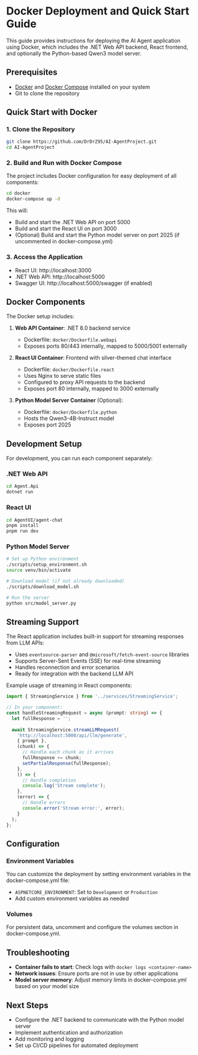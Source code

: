 # Docker Deployment and Quick Start Guide

This guide provides instructions for deploying the AI Agent application using Docker, which includes the .NET Web API backend, React frontend, and optionally the Python-based Qwen3 model server.

## Prerequisites

- [Docker](https://docs.docker.com/get-docker/) and [Docker Compose](https://docs.docker.com/compose/install/) installed on your system
- Git to clone the repository

## Quick Start with Docker

### 1. Clone the Repository

```bash
git clone https://github.com/DrDrZ95/AI-AgentProject.git
cd AI-AgentProject
```

### 2. Build and Run with Docker Compose

The project includes Docker configuration for easy deployment of all components:

```bash
cd docker
docker-compose up -d
```

This will:
- Build and start the .NET Web API on port 5000
- Build and start the React UI on port 3000
- (Optional) Build and start the Python model server on port 2025 (if uncommented in docker-compose.yml)

### 3. Access the Application

- React UI: http://localhost:3000
- .NET Web API: http://localhost:5000
- Swagger UI: http://localhost:5000/swagger (if enabled)

## Docker Components

The Docker setup includes:

1. **Web API Container**: .NET 8.0 backend service
   - Dockerfile: `docker/Dockerfile.webapi`
   - Exposes ports 80/443 internally, mapped to 5000/5001 externally

2. **React UI Container**: Frontend with silver-themed chat interface
   - Dockerfile: `docker/Dockerfile.react`
   - Uses Nginx to serve static files
   - Configured to proxy API requests to the backend
   - Exposes port 80 internally, mapped to 3000 externally

3. **Python Model Server Container** (Optional):
   - Dockerfile: `docker/Dockerfile.python`
   - Hosts the Qwen3-4B-Instruct model
   - Exposes port 2025

## Development Setup

For development, you can run each component separately:

### .NET Web API

```bash
cd Agent.Api
dotnet run
```

### React UI

```bash
cd AgentUI/agent-chat
pnpm install
pnpm run dev
```

### Python Model Server

```bash
# Set up Python environment
./scripts/setup_environment.sh
source venv/bin/activate

# Download model (if not already downloaded)
./scripts/download_model.sh

# Run the server
python src/model_server.py
```

## Streaming Support

The React application includes built-in support for streaming responses from LLM APIs:

- Uses `eventsource-parser` and `@microsoft/fetch-event-source` libraries
- Supports Server-Sent Events (SSE) for real-time streaming
- Handles reconnection and error scenarios
- Ready for integration with the backend LLM API

Example usage of streaming in React components:

```typescript
import { StreamingService } from '../services/StreamingService';

// In your component:
const handleStreamingRequest = async (prompt: string) => {
  let fullResponse = '';
  
  await StreamingService.streamLLMRequest(
    'http://localhost:5000/api/llm/generate',
    { prompt },
    (chunk) => {
      // Handle each chunk as it arrives
      fullResponse += chunk;
      setPartialResponse(fullResponse);
    },
    () => {
      // Handle completion
      console.log('Stream complete');
    },
    (error) => {
      // Handle errors
      console.error('Stream error:', error);
    }
  );
};
```

## Configuration

### Environment Variables

You can customize the deployment by setting environment variables in the docker-compose.yml file:

- `ASPNETCORE_ENVIRONMENT`: Set to `Development` or `Production`
- Add custom environment variables as needed

### Volumes

For persistent data, uncomment and configure the volumes section in docker-compose.yml.

## Troubleshooting

- **Container fails to start**: Check logs with `docker logs <container-name>`
- **Network issues**: Ensure ports are not in use by other applications
- **Model server memory**: Adjust memory limits in docker-compose.yml based on your model size

## Next Steps

- Configure the .NET backend to communicate with the Python model server
- Implement authentication and authorization
- Add monitoring and logging
- Set up CI/CD pipelines for automated deployment
